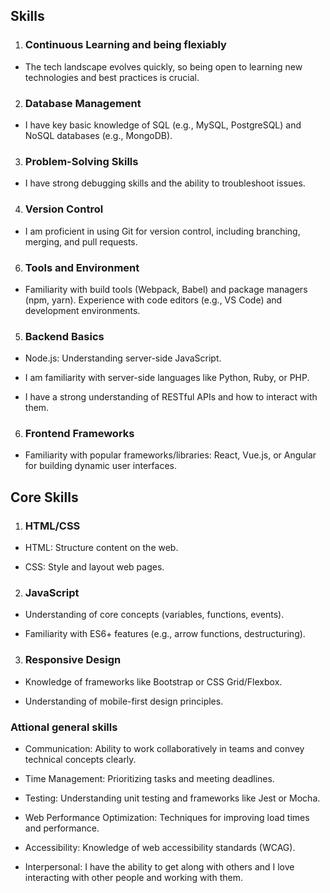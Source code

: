 ## Skills

1. ### Continuous Learning and being flexiably

- The tech landscape evolves quickly, so being open to learning new technologies and best practices is crucial.

2. ### Database Management

- I have key basic knowledge of SQL (e.g., MySQL, PostgreSQL) and NoSQL databases (e.g., MongoDB).

3. ### Problem-Solving Skills

- I have strong debugging skills and the ability to troubleshoot issues.

4. ### Version Control

- I am proficient in using Git for version control, including branching, merging, and pull requests.

6. ### Tools and Environment

- Familiarity with build tools (Webpack, Babel) and package managers (npm, yarn).
  Experience with code editors (e.g., VS Code) and development environments.

5. ### Backend Basics

- Node.js: Understanding server-side JavaScript.

- I am familiarity with server-side languages like Python, Ruby, or PHP.

- I have a strong understanding of RESTful APIs and how to interact with them.

6. ### Frontend Frameworks

- Familiarity with popular frameworks/libraries:
  React, Vue.js, or Angular for building dynamic user interfaces.

## Core Skills

1. ### HTML/CSS

- HTML: Structure content on the web.

- CSS: Style and layout web pages.

2. ### JavaScript

- Understanding of core concepts (variables, functions, events).

- Familiarity with ES6+ features (e.g., arrow functions, destructuring).

3. ### Responsive Design

- Knowledge of frameworks like Bootstrap or CSS Grid/Flexbox.

- Understanding of mobile-first design principles.

### Attional general skills

- Communication: Ability to work collaboratively in teams and convey technical concepts clearly.

- Time Management: Prioritizing tasks and meeting deadlines.

- Testing: Understanding unit testing and frameworks like Jest or Mocha.

- Web Performance Optimization: Techniques for improving load times and performance.

- Accessibility: Knowledge of web accessibility standards (WCAG).

- Interpersonal: I have the ability to get along with others and I love interacting with other people and working with them.
